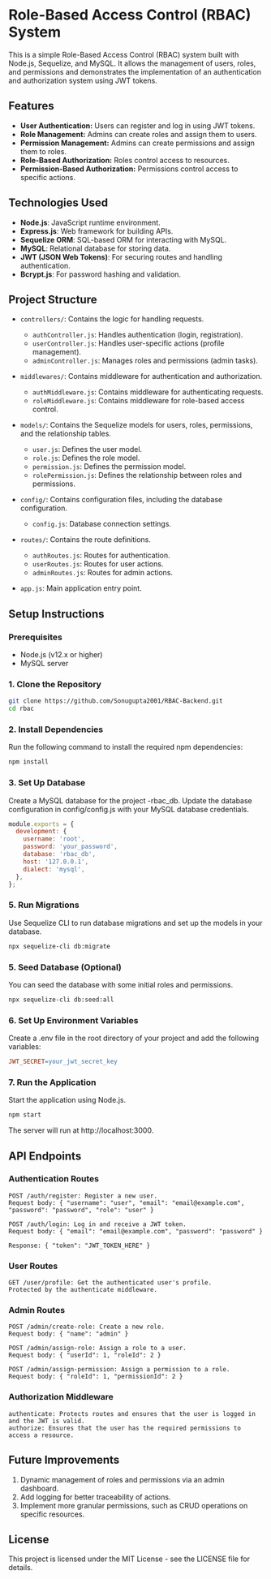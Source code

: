 # Role-Based Access Control (RBAC) System

This is a simple Role-Based Access Control (RBAC) system built with Node.js, Sequelize, and MySQL. It allows the management of users, roles, and permissions and demonstrates the implementation of an authentication and authorization system using JWT tokens.

## Features

- **User Authentication:** Users can register and log in using JWT tokens.
- **Role Management:** Admins can create roles and assign them to users.
- **Permission Management:** Admins can create permissions and assign them to roles.
- **Role-Based Authorization:** Roles control access to resources.
- **Permission-Based Authorization:** Permissions control access to specific actions.

## Technologies Used

- **Node.js**: JavaScript runtime environment.
- **Express.js**: Web framework for building APIs.
- **Sequelize ORM**: SQL-based ORM for interacting with MySQL.
- **MySQL**: Relational database for storing data.
- **JWT (JSON Web Tokens)**: For securing routes and handling authentication.
- **Bcrypt.js**: For password hashing and validation.

## Project Structure

- `controllers/`: Contains the logic for handling requests.
  - `authController.js`: Handles authentication (login, registration).
  - `userController.js`: Handles user-specific actions (profile management).
  - `adminController.js`: Manages roles and permissions (admin tasks).
  
- `middlewares/`: Contains middleware for authentication and authorization.
  - `authMiddleware.js`: Contains middleware for authenticating requests.
  - `roleMiddleware.js`: Contains middleware for role-based access control.

- `models/`: Contains the Sequelize models for users, roles, permissions, and the relationship tables.
  - `user.js`: Defines the user model.
  - `role.js`: Defines the role model.
  - `permission.js`: Defines the permission model.
  - `rolePermission.js`: Defines the relationship between roles and permissions.

- `config/`: Contains configuration files, including the database configuration.
  - `config.js`: Database connection settings.
  
- `routes/`: Contains the route definitions.
  - `authRoutes.js`: Routes for authentication.
  - `userRoutes.js`: Routes for user actions.
  - `adminRoutes.js`: Routes for admin actions.

- `app.js`: Main application entry point.

## Setup Instructions

### Prerequisites

- Node.js (v12.x or higher)
- MySQL server

### 1. Clone the Repository

```bash
git clone https://github.com/Sonugupta2001/RBAC-Backend.git
cd rbac
```

### 2. Install Dependencies
Run the following command to install the required npm dependencies:

```bash
npm install
```
### 3. Set Up Database
Create a MySQL database for the project -rbac_db.
Update the database configuration in config/config.js with your MySQL database credentials.

```javascript
module.exports = {
  development: {
    username: 'root',
    password: 'your_password',
    database: 'rbac_db',
    host: '127.0.0.1',
    dialect: 'mysql',
  },
};
```
### 5. Run Migrations
Use Sequelize CLI to run database migrations and set up the models in your database.

```bash
npx sequelize-cli db:migrate
```
### 5. Seed Database (Optional)
You can seed the database with some initial roles and permissions.

```bash
npx sequelize-cli db:seed:all
```
### 6. Set Up Environment Variables
Create a .env file in the root directory of your project and add the following variables:

```makefile
JWT_SECRET=your_jwt_secret_key
```
### 7. Run the Application
Start the application using Node.js.

```bash
npm start
```
The server will run at http://localhost:3000.

## API Endpoints
### Authentication Routes
```
POST /auth/register: Register a new user.
Request body: { "username": "user", "email": "email@example.com", "password": "password", "role": "user" }

POST /auth/login: Log in and receive a JWT token.
Request body: { "email": "email@example.com", "password": "password" }

Response: { "token": "JWT_TOKEN_HERE" }
```
### User Routes
```
GET /user/profile: Get the authenticated user's profile.
Protected by the authenticate middleware.
```
### Admin Routes
```
POST /admin/create-role: Create a new role.
Request body: { "name": "admin" }

POST /admin/assign-role: Assign a role to a user.
Request body: { "userId": 1, "roleId": 2 }

POST /admin/assign-permission: Assign a permission to a role.
Request body: { "roleId": 1, "permissionId": 2 }
```
### Authorization Middleware
```
authenticate: Protects routes and ensures that the user is logged in and the JWT is valid.
authorize: Ensures that the user has the required permissions to access a resource.
```

## Future Improvements
1. Dynamic management of roles and permissions via an admin dashboard.
2. Add logging for better traceability of actions.
3. Implement more granular permissions, such as CRUD operations on specific resources.


## License
This project is licensed under the MIT License - see the LICENSE file for details.

